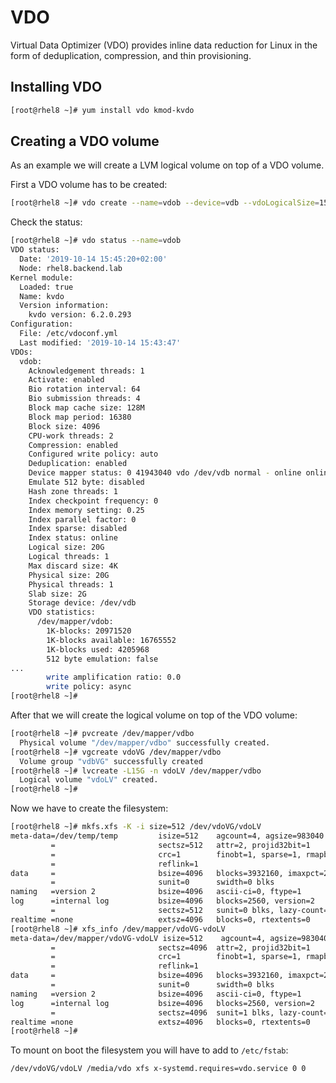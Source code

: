 # VDO

Virtual Data Optimizer (VDO) provides inline data reduction for Linux in the form of deduplication, compression, and thin provisioning.

## Installing VDO

```bash
[root@rhel8 ~]# yum install vdo kmod-kvdo
```

## Creating a VDO volume

As an example we will create a LVM logical volume on top of a VDO volume.

First a VDO volume has to be created:

```bash
[root@rhel8 ~]# vdo create --name=vdob --device=vdb --vdoLogicalSize=15G
```

Check the status:

```bash
[root@rhel8 ~]# vdo status --name=vdob
VDO status:
  Date: '2019-10-14 15:45:20+02:00'
  Node: rhel8.backend.lab
Kernel module:
  Loaded: true
  Name: kvdo
  Version information:
    kvdo version: 6.2.0.293
Configuration:
  File: /etc/vdoconf.yml
  Last modified: '2019-10-14 15:43:47'
VDOs:
  vdob:
    Acknowledgement threads: 1
    Activate: enabled
    Bio rotation interval: 64
    Bio submission threads: 4
    Block map cache size: 128M
    Block map period: 16380
    Block size: 4096
    CPU-work threads: 2
    Compression: enabled
    Configured write policy: auto
    Deduplication: enabled
    Device mapper status: 0 41943040 vdo /dev/vdb normal - online online 1051492 5242880
    Emulate 512 byte: disabled
    Hash zone threads: 1
    Index checkpoint frequency: 0
    Index memory setting: 0.25
    Index parallel factor: 0
    Index sparse: disabled
    Index status: online
    Logical size: 20G
    Logical threads: 1
    Max discard size: 4K
    Physical size: 20G
    Physical threads: 1
    Slab size: 2G
    Storage device: /dev/vdb
    VDO statistics:
      /dev/mapper/vdob:
        1K-blocks: 20971520
        1K-blocks available: 16765552
        1K-blocks used: 4205968
        512 byte emulation: false
...
        write amplification ratio: 0.0
        write policy: async
[root@rhel8 ~]# 
```

After that we will create the logical volume on top of the VDO volume:

```bash
[root@rhel8 ~]# pvcreate /dev/mapper/vdbo
  Physical volume "/dev/mapper/vdbo" successfully created.
[root@rhel8 ~]# vgcreate vdoVG /dev/mapper/vdbo
  Volume group "vdbVG" successfully created
[root@rhel8 ~]# lvcreate -L15G -n vdoLV /dev/mapper/vdbo
  Logical volume "vdoLV" created.
[root@rhel8 ~]#
```

Now we have to create the filesystem:

```bash
[root@rhel8 ~]# mkfs.xfs -K -i size=512 /dev/vdoVG/vdoLV
meta-data=/dev/temp/temp         isize=512    agcount=4, agsize=983040 blks
         =                       sectsz=512   attr=2, projid32bit=1
         =                       crc=1        finobt=1, sparse=1, rmapbt=0
         =                       reflink=1
data     =                       bsize=4096   blocks=3932160, imaxpct=25
         =                       sunit=0      swidth=0 blks
naming   =version 2              bsize=4096   ascii-ci=0, ftype=1
log      =internal log           bsize=4096   blocks=2560, version=2
         =                       sectsz=512   sunit=0 blks, lazy-count=1
realtime =none                   extsz=4096   blocks=0, rtextents=0
[root@rhel8 ~]# xfs_info /dev/mapper/vdoVG-vdoLV 
meta-data=/dev/mapper/vdoVG-vdoLV isize=512    agcount=4, agsize=983040 blks
         =                       sectsz=4096  attr=2, projid32bit=1
         =                       crc=1        finobt=1, sparse=1, rmapbt=0
         =                       reflink=1
data     =                       bsize=4096   blocks=3932160, imaxpct=25
         =                       sunit=0      swidth=0 blks
naming   =version 2              bsize=4096   ascii-ci=0, ftype=1
log      =internal log           bsize=4096   blocks=2560, version=2
         =                       sectsz=4096  sunit=1 blks, lazy-count=1
realtime =none                   extsz=4096   blocks=0, rtextents=0
[root@rhel8 ~]#
```

To mount on boot the filesystem you will have to add to ``/etc/fstab``:

```
/dev/vdoVG/vdoLV /media/vdo xfs x-systemd.requires=vdo.service 0 0
```